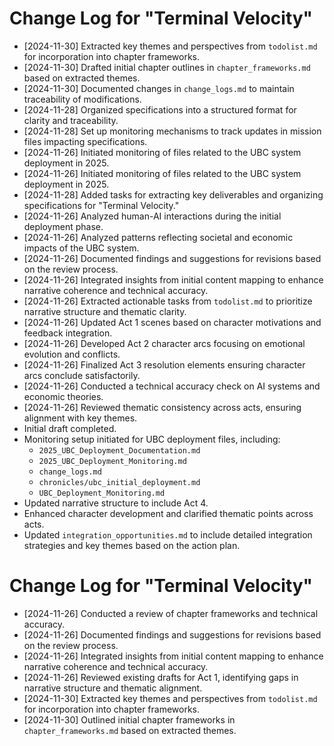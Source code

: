 # Change Log for "Terminal Velocity"
- [2024-11-30] Extracted key themes and perspectives from `todolist.md` for incorporation into chapter frameworks.
- [2024-11-30] Drafted initial chapter outlines in `chapter_frameworks.md` based on extracted themes.
- [2024-11-30] Documented changes in `change_logs.md` to maintain traceability of modifications.
- [2024-11-28] Organized specifications into a structured format for clarity and traceability.
- [2024-11-28] Set up monitoring mechanisms to track updates in mission files impacting specifications.
- [2024-11-26] Initiated monitoring of files related to the UBC system deployment in 2025.
- [2024-11-26] Initiated monitoring of files related to the UBC system deployment in 2025.
- [2024-11-28] Added tasks for extracting key deliverables and organizing specifications for "Terminal Velocity."
- [2024-11-26] Analyzed human-AI interactions during the initial deployment phase.
- [2024-11-26] Analyzed patterns reflecting societal and economic impacts of the UBC system.
- [2024-11-26] Documented findings and suggestions for revisions based on the review process.
- [2024-11-26] Integrated insights from initial content mapping to enhance narrative coherence and technical accuracy.
- [2024-11-26] Extracted actionable tasks from `todolist.md` to prioritize narrative structure and thematic clarity.
- [2024-11-26] Updated Act 1 scenes based on character motivations and feedback integration.
- [2024-11-26] Developed Act 2 character arcs focusing on emotional evolution and conflicts.
- [2024-11-26] Finalized Act 3 resolution elements ensuring character arcs conclude satisfactorily.
- [2024-11-26] Conducted a technical accuracy check on AI systems and economic theories.
- [2024-11-26] Reviewed thematic consistency across acts, ensuring alignment with key themes.
- Initial draft completed.
- Monitoring setup initiated for UBC deployment files, including:
  - `2025_UBC_Deployment_Documentation.md`
  - `2025_UBC_Deployment_Monitoring.md`
  - `change_logs.md`
  - `chronicles/ubc_initial_deployment.md`
  - `UBC_Deployment_Monitoring.md`
- Updated narrative structure to include Act 4.
- Enhanced character development and clarified thematic points across acts.
- Updated `integration_opportunities.md` to include detailed integration strategies and key themes based on the action plan.
# Change Log for "Terminal Velocity"
- [2024-11-26] Conducted a review of chapter frameworks and technical accuracy.
- [2024-11-26] Documented findings and suggestions for revisions based on the review process.
- [2024-11-26] Integrated insights from initial content mapping to enhance narrative coherence and technical accuracy.
- [2024-11-26] Reviewed existing drafts for Act 1, identifying gaps in narrative structure and thematic alignment.
- [2024-11-30] Extracted key themes and perspectives from `todolist.md` for incorporation into chapter frameworks.
- [2024-11-30] Outlined initial chapter frameworks in `chapter_frameworks.md` based on extracted themes.
